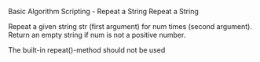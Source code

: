 Basic Algorithm Scripting - Repeat a String Repeat a String

Repeat a given string str (first argument) for num times (second argument). Return an empty string if num is not a positive number.

The built-in repeat()-method should not be used